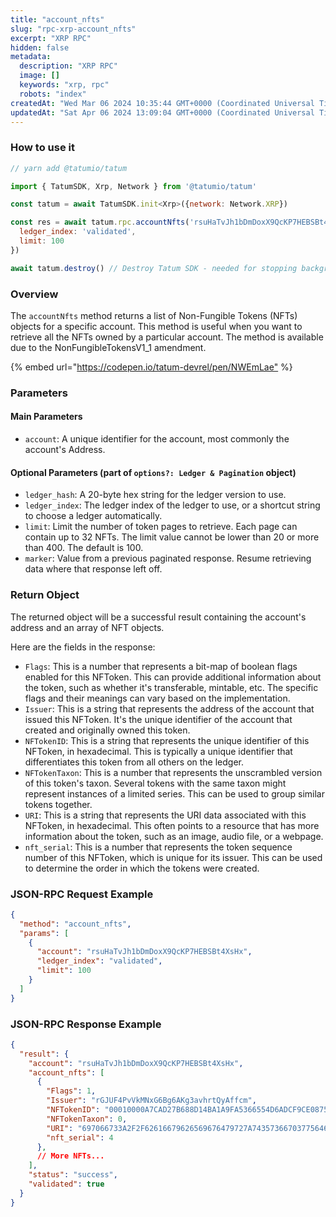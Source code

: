 ```yaml
---
title: "account_nfts"
slug: "rpc-xrp-account_nfts"
excerpt: "XRP RPC"
hidden: false
metadata: 
  description: "XRP RPC"
  image: []
  keywords: "xrp, rpc"
  robots: "index"
createdAt: "Wed Mar 06 2024 10:35:44 GMT+0000 (Coordinated Universal Time)"
updatedAt: "Sat Apr 06 2024 13:09:04 GMT+0000 (Coordinated Universal Time)"
---
```




### How to use it

```javascript
// yarn add @tatumio/tatum

import { TatumSDK, Xrp, Network } from '@tatumio/tatum'

const tatum = await TatumSDK.init<Xrp>({network: Network.XRP})

const res = await tatum.rpc.accountNfts('rsuHaTvJh1bDmDoxX9QcKP7HEBSBt4XsHx', {
  ledger_index: 'validated',
  limit: 100
})

await tatum.destroy() // Destroy Tatum SDK - needed for stopping background jobs
```

### Overview

The `accountNfts` method returns a list of Non-Fungible Tokens (NFTs) objects for a specific account. This method is useful when you want to retrieve all the NFTs owned by a particular account. The method is available due to the NonFungibleTokensV1\_1 amendment.

{% embed url="<https://codepen.io/tatum-devrel/pen/NWEmLae"> %}

### Parameters

#### Main Parameters

- `account`: A unique identifier for the account, most commonly the account's Address.

#### Optional Parameters (part of `options?: Ledger & Pagination` object)

- `ledger_hash`: A 20-byte hex string for the ledger version to use.
- `ledger_index`: The ledger index of the ledger to use, or a shortcut string to choose a ledger automatically.
- `limit`: Limit the number of token pages to retrieve. Each page can contain up to 32 NFTs. The limit value cannot be lower than 20 or more than 400. The default is 100.
- `marker`: Value from a previous paginated response. Resume retrieving data where that response left off.

### Return Object

The returned object will be a successful result containing the account's address and an array of NFT objects. 

Here are the fields in the response:

- `Flags`: This is a number that represents a bit-map of boolean flags enabled for this NFToken. This can provide additional information about the token, such as whether it's transferable, mintable, etc. The specific flags and their meanings can vary based on the implementation.
- `Issuer`: This is a string that represents the address of the account that issued this NFToken. It's the unique identifier of the account that created and originally owned this token.
- `NFTokenID`: This is a string that represents the unique identifier of this NFToken, in hexadecimal. This is typically a unique identifier that differentiates this token from all others on the ledger.
- `NFTokenTaxon`: This is a number that represents the unscrambled version of this token's taxon. Several tokens with the same taxon might represent instances of a limited series. This can be used to group similar tokens together.
- `URI`: This is a string that represents the URI data associated with this NFToken, in hexadecimal. This often points to a resource that has more information about the token, such as an image, audio file, or a webpage.
- `nft_serial`: This is a number that represents the token sequence number of this NFToken, which is unique for its issuer. This can be used to determine the order in which the tokens were created.

### JSON-RPC Request Example

```json
{
  "method": "account_nfts",
  "params": [
    {
      "account": "rsuHaTvJh1bDmDoxX9QcKP7HEBSBt4XsHx",
      "ledger_index": "validated",
      "limit": 100
    }
  ]
}
```

### JSON-RPC Response Example

```json
{
  "result": {
    "account": "rsuHaTvJh1bDmDoxX9QcKP7HEBSBt4XsHx",
    "account_nfts": [
      {
        "Flags": 1,
        "Issuer": "rGJUF4PvVkMNxG6Bg6AKg3avhrtQyAffcm",
        "NFTokenID": "00010000A7CAD27B688D14BA1A9FA5366554D6ADCF9CE0875B974D9F00000004",
        "NFTokenTaxon": 0,
        "URI": "697066733A2F2F62616679626569676479727A74357366703775646D37687537367568377932366E6634646675796C71616266336F636C67747179353566627A6469",
        "nft_serial": 4
      },
      // More NFTs...
    ],
    "status": "success",
    "validated": true
  }
}
```

